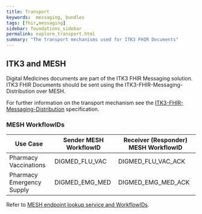 ```yaml
---
title: Transport
keywords:  messaging, bundles
tags: [fhir,messaging]
sidebar: foundations_sidebar
permalink: explore_transport.html
summary: "The transport mechanisms used for ITK3 FHIR Documents"
---
```


## ITK3 and MESH  ##

Digital Medicines documents are part of the ITK3 FHIR Messaging solution. ITK3 FHIR Documents should be sent using the ITK3-FHIR-Messaging-Distribution over MESH. 

For further information on the transport mechanism see the <a href="https://developer.nhs.uk/apis/itk3messagedistribution/explore_bundle_overview.html" target="_blank">ITK3-FHIR-Messaging-Distribution</a> specification.

### MESH WorkflowIDs

| Use Case | Sender MESH WorkflowID | Receiver (Responder) MESH WorkflowID |
| -- | -- | -- |
| Pharmacy Vaccinations | DIGMED_FLU_VAC | DIGMED_FLU_VAC_ACK |
| Pharmacy Emergency Supply | DIGMED_EMG_MED | DIGMED_EMG_MED_ACK |

Refer to [MESH endpoint lookup service and WorkflowIDs](https://digital.nhs.uk/services/message-exchange-for-social-care-and-health-mesh/mesh-guidance-hub/endpoint-lookup-service-and-workflowids).
